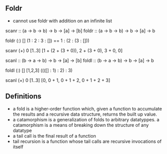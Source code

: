 ## Foldr
- cannot use foldr with addition on an infinite list

scanr :: (a -> b -> b) -> b -> [a] -> [b]
foldr :: (a -> b -> b) -> b -> [a] -> b

foldr (:) [] (1 : 2 : 3 : [])
== 1 : (2 : (3 : []))

scanr (+) 0 [1..3]
[1 + (2 + (3 + 0)), 2 + (3 + 0), 3 + 0, 0]

scanl :: (b -> a -> b) -> b -> [a] -> [b]
foldl :: (b -> a -> b) -> b -> [a] -> b

foldl (:) [] [1,2,3]
((([] : 1) : 2) : 3)

scanl (+) 0 [1..3]
[0, 0 + 1, 0 + 1 + 2, 0 + 1 + 2 + 3]

## Definitions
- a fold is a higher-order function which, given a function to accumulate the results and a recursive data structure, returns the built up value.
- a catamorphism is a generalization of folds to arbitrary datatyppes. a catamorphism is a means of breaking down the structure of any datatype
- a tail call is the final result of a function
- tail recursion is a function whose tail calls are recursive invocations of itself